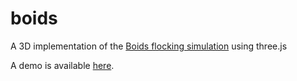 # boids
A 3D implementation of the [Boids flocking simulation](https://en.wikipedia.org/wiki/Boids) using three.js

A demo is available [here](https://dtcan.dev/boids).
